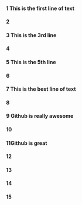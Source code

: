 #### 1 This is the first line of text
#### 2
#### 3 This is the 3rd line 
#### 4
#### 5 This is the 5th line 
#### 6
#### 7 This is the best line of text
#### 8
#### 9 Github is really awesome 
#### 10
#### 11Github is great
#### 12
#### 13
#### 14
#### 15